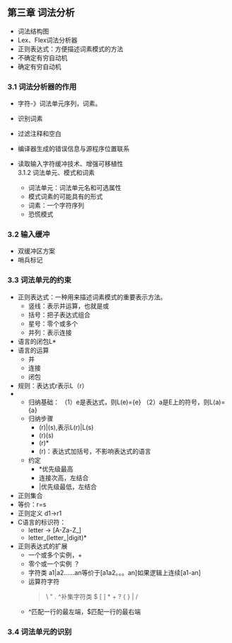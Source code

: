 ## 第三章 词法分析  
- 词法结构图  
- Lex、Flex词法分析器  
- 正则表达式：方便描述词素模式的方法  
- 不确定有穷自动机  
- 确定有穷自动机  
### 3.1 词法分析器的作用  
- 字符-》词法单元序列，词素。

- 识别词素  
- 过滤注释和空白  
- 编译器生成的错误信息与源程序位置联系

- 读取输入字符缓冲技术、增强可移植性    
3.1.2 词法单元、模式和词素  
  - 词法单元：词法单元名和可选属性  
  - 模式词素的可能具有的形式  
  - 词素：一个字符序列  
  - 恐慌模式  
### 3.2 输入缓冲  
  - 双缓冲区方案  
  - 哨兵标记  
### 3.3 词法单元的约束  
 - 正则表达式：一种用来描述词素模式的重要表示方法。  
   - 竖线：表示并运算，也就是或  
   - 括号：把子表达式组合  
   - 星号：零个或多个  
   - 并列：表示连接  
 - 语言的闭包L*
 - 语言的运算
   - 并
   - 连接
   - 闭包
 - 规则：表达式r表示L（r）
 - 
    - 归纳基础：
      （1）e是表达式，则L(e)={e}
      （2）a是E上的符号，则L(a)={a}
    - 归纳步骤  
      - (r)|(s),表示L(r)|L(s)  
      - (r)(s)
      - (r)*
      - (r)：表达式加括号，不影响表达式的语言  
    - 约定
      - *优先级最高  
      - 连接次高，左结合  
      - |优先级最低，左结合  
  - 正则集合  
  - 等价：r=s  
  - 正则定义  d1->r1  
  - C语言的标识符：
    - letter -> [A-Za-Z_]
    - letter_(letter_|digit)*  
  - 正则表达式的扩展  
    - 一个或多个实例，+  
    - 零个或一个实例  ？  
    - 字符类  a1|a2……an等价于[a1a2。。。an]如果逻辑上连续[a1-an]
    - 运算符字符  
      > \ " . ^补集字符类  $ [ ] * + ? { } | /
    - ^匹配一行的最左端，$匹配一行的最右端  
### 3.4 词法单元的识别  

      
      
